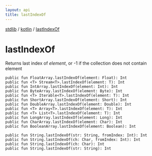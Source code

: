 ```yaml
---
layout: api
title: lastIndexOf
---
```

[stdlib](../index.md) / [kotlin](index.md) / [lastIndexOf](lastIndexOf.md)

# lastIndexOf
Returns last index of *element*, or -1 if the collection does not contain element
```
public fun FloatArray.lastIndexOf(element: Float): Int
public fun <T> Stream<T>.lastIndexOf(element: T): Int
public fun IntArray.lastIndexOf(element: Int): Int
public fun ByteArray.lastIndexOf(element: Byte): Int
public fun <T> Iterable<T>.lastIndexOf(element: T): Int
public fun ShortArray.lastIndexOf(element: Short): Int
public fun DoubleArray.lastIndexOf(element: Double): Int
public fun <T> Array<T>.lastIndexOf(element: T): Int
public fun <T> List<T>.lastIndexOf(element: T): Int
public fun LongArray.lastIndexOf(element: Long): Int
public fun CharArray.lastIndexOf(element: Char): Int
public fun BooleanArray.lastIndexOf(element: Boolean): Int
```

```
public fun String.lastIndexOf(str: String, fromIndex: Int): Int
public fun String.lastIndexOf(ch: Char, fromIndex: Int): Int
public fun String.lastIndexOf(ch: Char): Int
public fun String.lastIndexOf(str: String): Int
```

